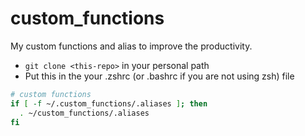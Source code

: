 # custom_functions
My custom functions and alias to improve the productivity.


- `git clone <this-repo>` in your personal path
- Put this in the your .zshrc (or .bashrc if you are not using zsh) file
```sh
# custom functions
if [ -f ~/.custom_functions/.aliases ]; then
  . ~/custom_functions/.aliases
fi
```
